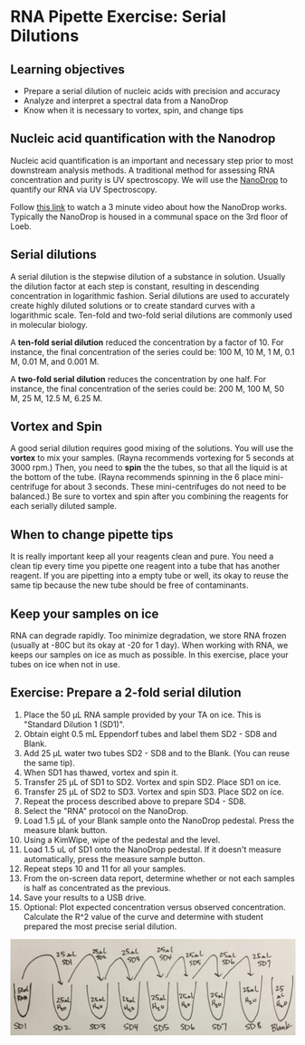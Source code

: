 # RNA Pipette Exercise: Serial Dilutions 

## Learning objectives
- Prepare a serial dilution of nucleic acids with precision and accuracy
- Analyze and interpret a spectral data from a NanoDrop
- Know when it is necessary to vortex, spin, and change tips

## Nucleic acid quantification with the Nanodrop
Nucleic acid quantification is an important and necessary step prior to most downstream analysis methods. A traditional method for assessing RNA concentration and purity is UV spectroscopy. We will use the [NanoDrop](http://www.nanodrop.com) to quantify our RNA via UV Spectroscopy. 

Follow [this link](http://www.nanodrop.com) to watch a 3 minute video about how the NanoDrop works. Typically the NanoDrop is housed in a communal space on the 3rd floor of Loeb.

## Serial dilutions
A serial dilution is the stepwise dilution of a substance in solution. Usually the dilution factor at each step is constant, resulting in descending concentration in logarithmic fashion. Serial dilutions are used to accurately create highly diluted solutions or to create standard curves with a logarithmic scale. Ten-fold and two-fold serial dilutions are commonly used in molecular biology.

A **ten-fold serial dilution** reduced the concentration by a factor of 10. For instance, the final concentration of the series could be: 100 M, 10 M, 1 M, 0.1 M, 0.01 M, and  0.001 M. 

A **two-fold serial dilution** reduces the concentration by one half. For instance, the final concentration of the series could be: 200 M, 100 M, 50 M, 25 M, 12.5 M, 6.25 M.

## Vortex and Spin
A good serial dilution requires good mixing of the solutions. You will use the **vortex** to mix your samples. (Rayna recommends vortexing for 5 seconds at 3000 rpm.) Then, you need to **spin** the the tubes, so that all the liquid is at the bottom of the tube. (Rayna recommends spinning in the 6 place mini-centrifuge for about 3 seconds. These mini-centrifuges do not need to be balanced.) Be sure to vortex and spin after you combining the reagents for each serially diluted sample. 

## When to change pipette tips
It is really important keep all your reagents clean and pure. You need a clean tip every time you pipette one reagent into a tube that has another reagent. If you are pipetting into a empty tube or well, its okay to reuse the same tip because the new tube should be free of contaminants. 

## Keep your samples on ice
RNA can degrade rapidly. Too minimize degradation, we store RNA frozen (usually at -80C but its okay at -20 for 1 day). When working with RNA, we keeps our samples on ice as much as possible. In this exercise, place your tubes on ice when not in use.  

## Exercise: Prepare a 2-fold serial dilution 
1. Place the 50 μL RNA sample provided by your TA on ice. This is "Standard Dilution 1 (SD1)".
2. Obtain eight 0.5 mL Eppendorf tubes and label them SD2 - SD8 and Blank.
3. Add 25 μL water two tubes SD2 - SD8 and to the Blank. (You can reuse the same tip). 
4. When SD1 has thawed, vortex and spin it. 
5. Transfer 25 μL of SD1 to SD2. Vortex and spin SD2. Place SD1 on ice. 
6. Transfer 25 μL of SD2 to SD3. Vortex and spin SD3. Place SD2 on ice.
7. Repeat the process described above to prepare SD4 - SD8.  
8. Select the "RNA" protocol on the NanoDrop.
9. Load 1.5 μL of your Blank sample onto the NanoDrop pedestal. Press the measure blank button.
10. Using a KimWipe, wipe of the pedestal and the level. 
11. Load 1.5 uL of SD1 onto the NanoDrop pedestal. If it doesn't measure automatically, press the measure sample button.
12. Repeat steps 10 and 11 for all your samples.
13. From the on-screen data report, determine whether or not each samples is half as concentrated as the previous.
14. Save your results to a USB drive.
15. Optional: Plot expected concentration versus observed concentration. Calculate the R^2 value of the curve and determine with student prepared the most precise serial dilution.

![Concept Map](figures/serial_dilution.png)